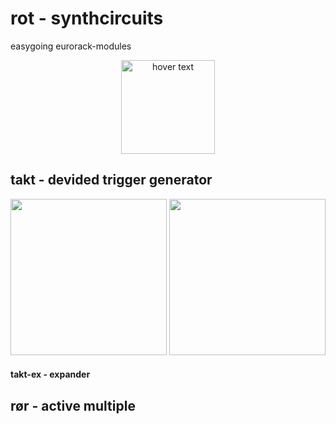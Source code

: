 # rot - synthcircuits
easygoing eurorack-modules 
<p align="center">
  <img src="https://github.com/GroggyGrunt/rot/blob/master/rot%20logo.png" width="150" title="hover text">
</p>

## takt - devided trigger generator
<p align="center">
  <img src="https://github.com/GroggyGrunt/rot/blob/master/takt/takt-panel.png" width="250">
  <img src="https://github.com/GroggyGrunt/rot/blob/master/takt/takt-pcb.png" width="250">
</p>

#### takt-ex - expander 

## rør - active multiple
